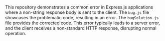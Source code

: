 This repository demonstrates a common error in Express.js applications where a non-string response body is sent to the client.  The `bug.js` file showcases the problematic code, resulting in an error. The `bugSolution.js` file provides the corrected code. This error typically leads to a server error, and the client receives a non-standard HTTP response, disrupting normal operation.